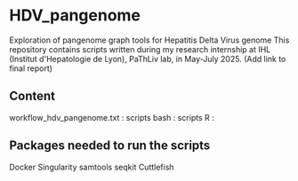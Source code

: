 # HDV_pangenome
Exploration of pangenome graph tools for Hepatitis Delta Virus genome
This repository contains scripts written during my research internship at IHL (Institut d'Hepatologie de Lyon), PaThLiv lab, in May-July 2025.
(Add link to final report)

## Content

workflow_hdv_pangenome.txt : 
scripts bash :
scripts R :

## Packages needed to run the scripts

Docker
Singularity
samtools
seqkit
Cuttlefish


